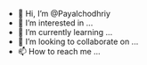 - 👋 Hi, I’m @Payalchodhriy
- 👀 I’m interested in ...
- 🌱 I’m currently learning ...
- 💞️ I’m looking to collaborate on ...
- 📫 How to reach me ...

<!---
Payalchodhriy/Payalchodhriy is a ✨ special ✨ repository because its `README.md` (this file) appears on your GitHub profile.
You can click the Preview link to take a look at your changes.
--->
